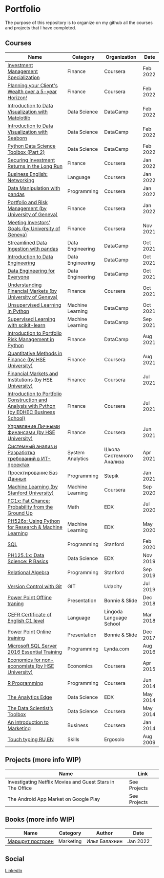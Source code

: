 # Portfolio
The purpose of this repository is to organize on my github all the courses and projects that I have completed. 

## Courses 

| Name  | Category | Organization | Date |
| ------------- | ------------- |  ------------- |  ------------- |
|  [Investment Management Specialization](https://coursera.org/share/27c7a1271195d8d3ad639189b6540325) | Finance | Coursera | Feb 2022 |
|  [Planning your Client's Wealth over a 5-year Horizon!](https://coursera.org/share/795e6c06d7253fd75b8c8334453dabd1) | Finance | Coursera | Feb 2022 |
|  [Introduction to Data Visualization with Matplotlib](https://www.datacamp.com/statement-of-accomplishment/course/9b6dda11bf98f794c012ad83439ec6aa59421191) | Data Science | DataCamp | Feb 2022 |
|  [Introduction to Data Visualization with Seaborn](https://www.datacamp.com/statement-of-accomplishment/course/da99bc20896573175c6780a5671b37454230f50b) | Data Science | DataCamp | Feb 2022 |
|  [Python Data Science Toolbox (Part 2)](https://www.datacamp.com/statement-of-accomplishment/course/7de46b1eaf3b23931238e5304b9874f11abb3195) | Data Science | DataCamp | Feb 2022 |
|  [Securing Investment Returns in the Long Run](https://coursera.org/share/3fb06f9837b88967f00376383e43c5d6) | Finance | Coursera | Jan 2022 |
|  [Business English: Networking](https://coursera.org/share/bb784ea573c22870480661bdba3b4d80) | Language | Coursera | Jan 2022 |
|  [Data Manipulation with pandas](https://www.datacamp.com/statement-of-accomplishment/course/f746e580d778db8d8845e56146ecbed767e69d8e) | Programming | Coursera | Jan 2022 |
|  [Portfolio and Risk Management (by University of Geneva)](https://coursera.org/share/4fb89d4157b23f2b36478a75262bf94e) | Finance | Coursera | Jan 2022 |
|  [Meeting Investors' Goals (by University of Geneva)](https://coursera.org/share/cf80bde970101f7dea59e2e6f2f05b2a) | Finance | Coursera | Nov 2021 |
|  [Streamlined Data Ingestion with pandas](https://www.datacamp.com/statement-of-accomplishment/course/b8cc026f065c9e0462bc63c75005ba64a86fcf81) | Data Engineering | DataCamp | Oct 2021 |
|  [Introduction to Data Engineering](https://www.datacamp.com/statement-of-accomplishment/course/808412772eb09360a54cd4c399c36fb8fb24a4ed) | Data Engineering | DataCamp | Oct 2021 |
|  [Data Engineering for Everyone](https://www.datacamp.com/statement-of-accomplishment/course/9a5206c7536d76fb153a706bd971ad1a5018f8db)| Data Engineering | DataCamp | Oct 2021 |
|  [Understanding Financial Markets (by University of Geneva)](https://coursera.org/share/cbc66ff5c506c15cae0f0604d0179ace) | Finance | Coursera | Oct 2021 |
|  [Unsupervised Learning in Python](https://www.datacamp.com/statement-of-accomplishment/course/9d7b5a223c40fe3c45a1928ac8862c26d78426e4) | Machine Learning | DataCamp | Oct 2021 |
|  [Supervised Learning with scikit-learn](https://www.datacamp.com/statement-of-accomplishment/course/22a8982baf3ba311dbd871b42af166580f19ee5f) | Machine Learning | DataCamp | Sep 2021 |
|  [Introduction to Portfolio Risk Management in Python](https://www.datacamp.com/statement-of-accomplishment/course/2531d9784831ff47fbf74516031e48f07fc0d04f) | Finance | DataCamp | Aug 2021 | 
|  [Quantitative Methods in Finance (by HSE University)](https://coursera.org/share/75983b4d22494cd0aafbcfb53afeb22e) | Finance | Coursera | Aug 2021 | 
|  [Financial Markets and Institutions (by HSE University)](https://coursera.org/share/c3703c43fb1284df2c951e8f4af833ab) | Finance | Coursera | Jul 2021 | 
|  [Introduction to Portfolio Construction and Analysis with Python (by EDHEC Business School)](https://coursera.org/share/3dd44a0ab9f7d0b8511e1ff1c8d4db5f) | Finance | Coursera | Jul 2021 |
|  [Управление Личными Финансами (by HSE University)](https://coursera.org/share/a1e8fe6899ce9ee3e2230cb6a89ce651) | Finance | Coursera | Jun 2021 |
|  [Системный анализ и  Разработка требований в ИТ-проектах](https://systems.education/) | System Analytics | Школа Системного Анализа | Apr 2021 |
|  [Проектирование Баз Данных](https://stepik.org/cert/1157736) | Programming | Stepik | Jan 2021 |
|  [Machine Learning (by Stanford University)](https://coursera.org/share/b427dead6f0052c83f6b56cb2743a1c7) | Machine Learning | Coursera | Sep 2020 |
|  [FC1x: Fat Chance: Probability from the Ground Up](https://courses.edx.org/certificates/43b7245f94e94d518dd3815729d6bcfc) | Math | EDX | Jul 2020 | 
|  [PH526x: Using Python for Research & Machine Learning](https://courses.edx.org/certificates/3048705a45ae41a88f9a353eb5c0e746) | Machine Learning | EDX | May 2020 |
|  [SQL](https://verify.lagunita.stanford.edu/SOA/4371aecfe5bd4dd88ceac069eb44642d)| Programming | Stanford | Feb 2020 |
|  [PH125.1x: Data Science: R Basics](https://courses.edx.org/certificates/1b897f4d318f43d89ca4307569d8cba4) | Data Science | EDX | Nov 2019 |
|  [Relational Algebra](https://verify.lagunita.stanford.edu/SOA/2b2abcacbf274d1e9bc59d12f66fad9c/) | Programming | Stanford | Sep 2019 |
|  [Version Control with Git](https://www.udacity.com/course/version-control-with-git--ud123) | GIT | Udacity | Jul 2019 | 
|  [Power Point Offline traning](https://bonnieandslide.com/power-of-powerpoint)| Presentation | Bonnie & Slide | Dec 2018 | 
|  [CEFR Certificate of English C1 level](https://www.lingoda.com/en/) | Language | Lingoda Language School | Mar 2018 | 
|  [Power Point Online training](https://bonnieandslide.com/power-of-powerpoint)| Presentation | Bonnie & Slide | Dec 2017 | 
|  [Microsoft SQL Server 2016 Essential Training](https://www.linkedin.com/learning/microsoft-sql-server-2016-essential-training)| Programming | Lynda.com | Aug 2016 | 
|  [Economics for non-economists (by HSE University)](https://www.coursera.org/learn/ekonomika-dlya-neekonomistov)| Economics | Coursera | Apr 2015 |
|  [R Programming](https://www.coursera.org/signature/certificate/9Q3P9VJC4B) | Programming | Coursera | Jun 2014 | 
|  [The Analytics Edge](https://verify.edx.org/cert/88262e6c913949a98c90642a6d7a698f) | Data Science | EDX | May 2014 |
|  [The Data Scientist’s Toolbox](https://www.coursera.org/signature/certificate/5FMEZLPB75) | Data Science  | Coursera | May 2014 | 
|  [An Introduction to Marketing](https://www.coursera.org/signature/certificate/XSKGFAN7H2) | Business | Coursera  | Jan 2014  |  
|  [Touch typing RU,EN](https://ergosolo.ru/) | Skills | Ergosolo | Aug 2009  |  

## Projects (more info WIP)
| Name  | Link | 
| ------------- | ------------- |
| Investigating Netflix Movies and Guest Stars in The Office | See Projects |
| The Android App Market on Google Play | See Projects |


## Books (more info WIP)
| Name  | Category | Author | Date |
| ------------- | ------------- |  ------------- |  ------------- |
|  [Маршрут построен](https://alpinabook.ru/catalog/book-marshrut-postroen/) | Marketing | Илья Балахнин | Jan 2022 |


## Social

[LinkedIn](https://www.linkedin.com/in/anton-sementsov-4b354373/)

